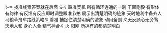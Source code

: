 ♑︎♒︎ 找准线索答案就在后面
♋︎♌︎ 踩准契机 所有循环连通的一刹
干固刚毅 有形体有韵律 有反馈有反应即时调整跟准节拍
展示出清楚明确的迹象 天时地利中备齐人马粮草舟车路线策略♋︎
看准 捕捉住清楚明确的迹象 动用全副 义无反顾心无旁骛
天地人和 身心人合 精气神合♌︎
火 阳刚 所拥有的都清楚明白
